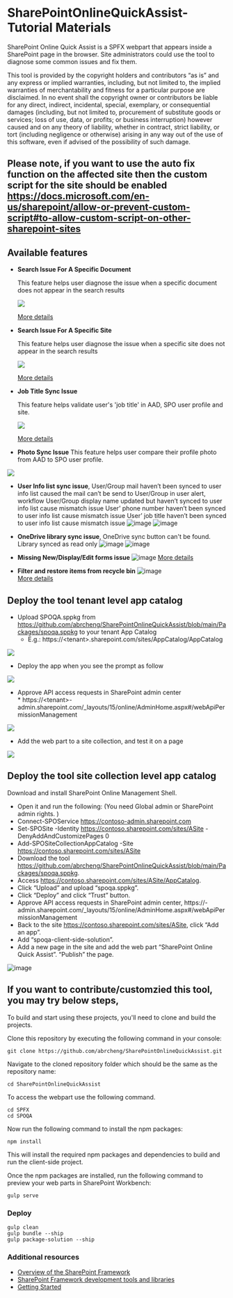# SharePointOnlineQuickAssist-Tutorial Materials

SharePoint Online Quick Assist is a SPFX webpart that appears inside a SharePoint page in the browser. Site administrators could use the tool to diagnose some common issues and fix them.

This tool is provided by the copyright holders and contributors “as is” and any express or implied warranties, including, but not limited to, the implied warranties of merchantability and fitness for a particular purpose are disclaimed. In no event shall the copyright owner or contributors be liable for any direct, indirect, incidental, special, exemplary, or consequential damages (including, but not limited to, procurement of substitute goods or services; loss of use, data, or profits; or business interruption) however caused and on any theory of liability, whether in contract, strict liability, or tort (including negligence or otherwise) arising in any way out of the use of this software, even if advised of the possibility of such damage.

## Please note, if you want to use the auto fix function on the affected site then the custom script for the site should be enabled https://docs.microsoft.com/en-us/sharepoint/allow-or-prevent-custom-script#to-allow-custom-script-on-other-sharepoint-sites

## Available features

* **Search Issue For A Specific Document**


  This feature helps user diagnose the issue when a specific document does not appear in the search results

  <IMG src=.\assets\NoCrawl.JPG>

   [More details](https://github.com/abrcheng/SharePointOnlineQuickAssist/blob/main/SPFX/SPOQA/SearchSpecificDocument.md)


* **Search Issue For A Specific Site**
	
  This feature helps user diagnose the issue when a specific site does not appear in the search results	

  <IMG src=.\assets\SiteNoCrawl.JPG>
	  
   [More details](https://github.com/abrcheng/SharePointOnlineQuickAssist/blob/main/SPFX/SPOQA/SearchSite.md)
	  

* **Job Title Sync Issue**
	

  This feature helps validate user's 'job title' in AAD, SPO user profile and site.
  
  <IMG src=.\assets\JobTitle.JPG>
  
   [More details](https://github.com/abrcheng/SharePointOnlineQuickAssist/blob/main/SPFX/SPOQA/JobTitleSyncIssue.md)
    
*  **Photo Sync Issue**
   This feature helps user compare their profile photo from AAD to SPO user profile.
    
  <IMG src=.\assets\CheckUserProfilePhoto.JPG>
    
* **User Info list sync issue**,
	User/Group mail haven’t been synced to user info list caused the mail can’t be send to User/Group in user alert, workflow 
	User/Group display name updated but haven’t synced to user info list cause mismatch issue 
	User’ phone number haven’t been synced to user info list cause mismatch issue 
	User’ job title haven’t been synced to user info list cause mismatch issue 
![image](https://user-images.githubusercontent.com/21354416/144986960-e4befdd6-b9d6-40a0-bb54-fc90ca8d0d70.png)
![image](https://user-images.githubusercontent.com/21354416/144987002-085d0652-f243-4c29-84b6-94452d3afdee.png)

*  **OneDrive library sync issue**,
	 OneDrive sync button can't be found.
	 Library synced as read only 
	 ![image](https://user-images.githubusercontent.com/21354416/144987185-d18e2e24-5b35-4436-ba3f-002dd95819c7.png)
         ![image](https://user-images.githubusercontent.com/21354416/144987204-83e0eb28-9f10-4ec4-858a-cc31c78d0d32.png)
	  
*  **Missing New/Display/Edit forms issue**
	  ![image](https://user-images.githubusercontent.com/21354416/147523270-bef520ae-e487-4414-a449-6348b31efe82.png)
[More details](https://github.com/abrcheng/SharePointOnlineQuickAssist/releases/tag/1.21.12.28)
	  
*  **Filter and restore items from recycle bin**
	  ![image](https://user-images.githubusercontent.com/21354416/155690547-1cb262ef-30d7-4717-9fa0-5cd5c6a4d8dd.png)	  
[More details](https://github.com/abrcheng/SharePointOnlineQuickAssist/releases/tag/1.22.02.25)

	  
## Deploy the tool tenant level app catalog 
* Upload SPOQA.sppkg from https://github.com/abrcheng/SharePointOnlineQuickAssist/blob/main/Packages/spoqa.sppkg to your tenant App Catalog
	* E.g.: https://&lt;tenant&gt;.sharepoint.com/sites/AppCatalog/AppCatalog
<IMG src=.\assets\UploadSolution.JPG>

* Deploy the app when you see the prompt as follow
<IMG src=.\assets\Deploy.JPG>	
	
	  
* Approve API access requests in SharePoint admin center  
        * https://&lt;tenant&gt;-admin.sharepoint.com/_layouts/15/online/AdminHome.aspx#/webApiPermissionManagement 
<IMG src=.\assets\ApproveAPI.JPG>	
	
* Add the web part to a site collection, and test it on a page    
<IMG src=.\assets\WebPart.JPG>	
	
## Deploy the tool site collection level app catalog 
Download and install SharePoint Online Management Shell.
* Open it and run the following: (You need Global admin or SharePoint admin rights. )
* Connect-SPOService https://contoso-admin.sharepoint.com
* Set-SPOSite -Identity https://contoso.sharepoint.com/sites/ASite -DenyAddAndCustomizePages 0
* Add-SPOSiteCollectionAppCatalog -Site https://contoso.sharepoint.com/sites/ASite
* Download the tool https://github.com/abrcheng/SharePointOnlineQuickAssist/blob/main/Packages/spoqa.sppkg. 
* Access https://contoso.sharepoint.com/sites/ASite/AppCatalog.
* Click “Upload” and upload “spoqa.sppkg”. 
* Click “Deploy” and click “Trust” button.
* Approve API access requests in SharePoint admin center,
        https://<tenant>-admin.sharepoint.com/_layouts/15/online/AdminHome.aspx#/webApiPermissionManagement
* Back to the site https://contoso.sharepoint.com/sites/ASite, click “Add an app”. 
* Add “spoqa-client-side-solution”.
* Add a new page in the site and add the web part “SharePoint Online Quick Assist”. “Publish” the page. 

![image](https://user-images.githubusercontent.com/21354416/156087718-1afd9932-e050-49f1-8669-4b80fdb7cf3f.png)

## If you want to contribute/customzied this tool, you may try below steps,
	
To build and start using these projects, you'll need to clone and build the projects.

Clone this repository by executing the following command in your console:

```shell
git clone https://github.com/abrcheng/SharePointOnlineQuickAssist.git
```

Navigate to the cloned repository folder which should be the same as the repository name:

```shell
cd SharePointOnlineQuickAssist
```

To access the webpart use the following command.

```shell
cd SPFX
cd SPOQA
```


Now run the following command to install the npm packages:

```shell
npm install
```

This will install the required npm packages and dependencies to build and run the client-side project.

Once the npm packages are installed, run the following command to preview your web parts in SharePoint Workbench:

```shell
gulp serve
```

### Deploy
```shell	  
gulp clean
gulp bundle --ship
gulp package-solution --ship
```
### Additional resources

* [Overview of the SharePoint Framework](https://docs.microsoft.com/sharepoint/dev/spfx/sharepoint-framework-overview)
* [SharePoint Framework development tools and libraries](https://docs.microsoft.com/sharepoint/dev/spfx/tools-and-libraries)
* [Getting Started](https://docs.microsoft.com/en-us/sharepoint/dev/spfx/set-up-your-developer-tenant)
